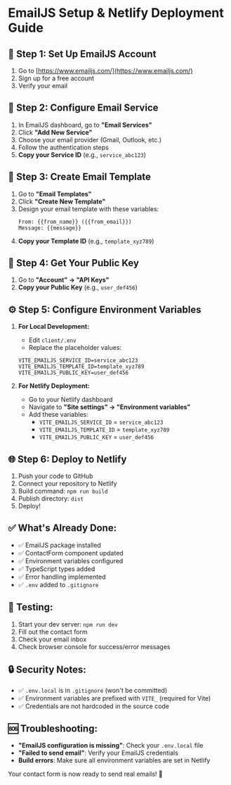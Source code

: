 # EmailJS Setup & Netlify Deployment Guide

## 🚀 **Step 1: Set Up EmailJS Account**

1. Go to [https://www.emailjs.com/](https://www.emailjs.com/)
2. Sign up for a free account
3. Verify your email

## 📧 **Step 2: Configure Email Service**

1. In EmailJS dashboard, go to **"Email Services"**
2. Click **"Add New Service"**
3. Choose your email provider (Gmail, Outlook, etc.)
4. Follow the authentication steps
5. **Copy your Service ID** (e.g., `service_abc123`)

## 📝 **Step 3: Create Email Template**

1. Go to **"Email Templates"**
2. Click **"Create New Template"**
3. Design your email template with these variables:
   ```
   From: {{from_name}} ({{from_email}})
   Message: {{message}}
   ```
4. **Copy your Template ID** (e.g., `template_xyz789`)

## 🔑 **Step 4: Get Your Public Key**

1. Go to **"Account" → "API Keys"**
2. **Copy your Public Key** (e.g., `user_def456`)

## ⚙️ **Step 5: Configure Environment Variables**

1. **For Local Development:**
   - Edit `client/.env`
   - Replace the placeholder values:
   ```env
   VITE_EMAILJS_SERVICE_ID=service_abc123
   VITE_EMAILJS_TEMPLATE_ID=template_xyz789
   VITE_EMAILJS_PUBLIC_KEY=user_def456
   ```

2. **For Netlify Deployment:**
   - Go to your Netlify dashboard
   - Navigate to **"Site settings" → "Environment variables"**
   - Add these variables:
     - `VITE_EMAILJS_SERVICE_ID` = `service_abc123`
     - `VITE_EMAILJS_TEMPLATE_ID` = `template_xyz789`
     - `VITE_EMAILJS_PUBLIC_KEY` = `user_def456`

## 🌐 **Step 6: Deploy to Netlify**

1. Push your code to GitHub
2. Connect your repository to Netlify
3. Build command: `npm run build`
4. Publish directory: `dist`
5. Deploy!

## ✅ **What's Already Done:**

- ✅ EmailJS package installed
- ✅ ContactForm component updated
- ✅ Environment variables configured
- ✅ TypeScript types added
- ✅ Error handling implemented
- ✅ `.env` added to `.gitignore`

## 🧪 **Testing:**

1. Start your dev server: `npm run dev`
2. Fill out the contact form
3. Check your email inbox
4. Check browser console for success/error messages

## 🔒 **Security Notes:**

- ✅ `.env.local` is in `.gitignore` (won't be committed)
- ✅ Environment variables are prefixed with `VITE_` (required for Vite)
- ✅ Credentials are not hardcoded in the source code

## 🆘 **Troubleshooting:**

- **"EmailJS configuration is missing"**: Check your `.env.local` file
- **"Failed to send email"**: Verify your EmailJS credentials
- **Build errors**: Make sure all environment variables are set in Netlify

Your contact form is now ready to send real emails! 🎉
